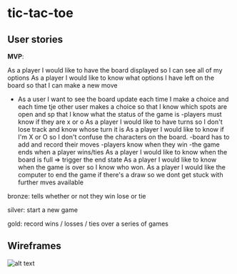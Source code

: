 # tic-tac-toe

## User stories

**MVP**:

As a player I would like to have the board displayed so I can see all of my options
As a player I would like to know what options I have left on the board so that I can make a new move

- As a user I want to see the board update each time I make a choice and each time tje other user makes a choice so that I know which spots are open and sp that I know what the status of the game is
  -players must know if they are x or o
  As a player I would like to have turns so I don't lose track and know whose turn it is
  As a player I would like to know if I'm X or O so I don't confuse the characters on the board.
  -board has to add and record their moves
  -players know when they win
  -the game ends when a player wins/ties
  As a player I would like to know when the board is full => trigger the end state
  As a player I would like to know when the game is over so I know who won.
  As a player I would like the computer to end the game if there's a draw so we dont get stuck with further mves available

bronze:
tells whether or not they win lose or tie

silver:
start a new game

gold:
record wins / losses / ties over a series of games

## Wireframes
<!-- 
```md
![TIc Tac Toe wireframe]<img width="647" alt="Screen Shot 2021-08-25 at 11 56 45 AM" src="https://user-images.githubusercontent.com/88592720/130824546-c1d8655d-fe0c-4602-aad9-6d700b7d7a06.png">
``` -->

![alt text](assets/wireframe.png)